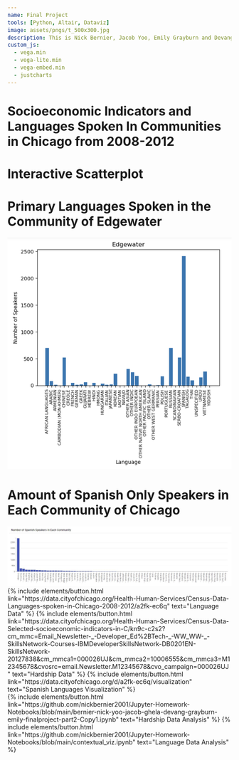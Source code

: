 ```yaml
---
name: Final Project 
tools: [Python, Altair, Dataviz]
image: assets/pngs/t_500x300.jpg
description: This is Nick Bernier, Jacob Yoo, Emily Grayburn and Devang Ghela's Final Project Submission!
custom_js:
  - vega.min
  - vega-lite.min
  - vega-embed.min
  - justcharts
---
```

# Socioeconomic Indicators and Languages Spoken In Communities in Chicago from 2008-2012

# Interactive Scatterplot 

<vegachart schema-url="{{ site.baseurl }}/assets/json/final_interactive_chart.json" style="width: 50%"></vegachart>


# Primary Languages Spoken in the Community of Edgewater

<img src="/assets/pngs/Edgewater_Languages_Spoken.png" alt="Edgewater Languages">

# Amount of Spanish Only Speakers in Each Community of Chicago

<img src="/assets/pngs/Spanish_Speakers_in_each_Community.png" alt="Spanish Only Speakers In Chicago">

<div class="left">
{% include elements/button.html link="https://data.cityofchicago.org/Health-Human-Services/Census-Data-Languages-spoken-in-Chicago-2008-2012/a2fk-ec6q" text="Language Data" %}
{% include elements/button.html link="https://data.cityofchicago.org/Health-Human-Services/Census-Data-Selected-socioeconomic-indicators-in-C/kn9c-c2s2?cm_mmc=Email_Newsletter-_-Developer_Ed%2BTech-_-WW_WW-_-SkillsNetwork-Courses-IBMDeveloperSkillsNetwork-DB0201EN-SkillsNetwork-20127838&cm_mmca1=000026UJ&cm_mmca2=10006555&cm_mmca3=M12345678&cvosrc=email.Newsletter.M12345678&cvo_campaign=000026UJ" text="Hardship Data" %}
{% include elements/button.html link="https://data.cityofchicago.org/d/a2fk-ec6q/visualization" text="Spanish Languages Visualization" %}
</div>

<div class="right">
{% include elements/button.html link="https://github.com/nickbernier2001/Jupyter-Homework-Notebooks/blob/main/bernier-nick-yoo-jacob-ghela-devang-grayburn-emily-finalproject-part2-Copy1.ipynb" text="Hardship Data Analysis" %}
{% include elements/button.html link="https://github.com/nickbernier2001/Jupyter-Homework-Notebooks/blob/main/contextual_viz.ipynb" text="Language Data Analysis" %}
</div>


